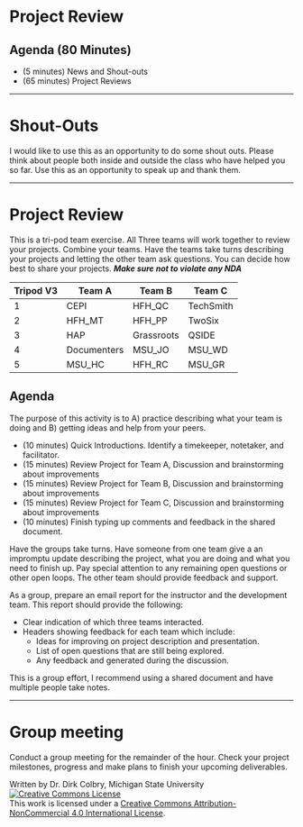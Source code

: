 # Project Review


## Agenda (80 Minutes)

- (5 minutes) News and Shout-outs
- (65 minutes) Project Reviews


---

# Shout-Outs

I would like to use this as an opportunity to do some shout outs.  Please think about people both inside and outside the class who have helped you so far.  Use this as an opportunity to speak up and thank them. 


---

# Project Review

This is a tri-pod team exercise.  All Three teams will work together to review your projects. Combine your teams.  Have the teams take turns describing your projects and letting the other team ask questions. You can decide how best to share your projects.  **_Make sure not to violate any NDA_**

| Tripod V3 | Team A | Team B | Team C |
|--------|--------|--------|--------|
| 1 | CEPI | HFH_QC | TechSmith |
| 2 | HFH_MT | HFH_PP | TwoSix |
| 3 | HAP    | Grassroots | QSIDE |
| 4 | Documenters | MSU_JO | MSU_WD | 
| 5 | MSU_HC | HFH_RC | MSU_GR |

## Agenda

The purpose of this activity is to A) practice describing what your team is doing and B) getting ideas and help from your peers. 

- (10 minutes) Quick Introductions. Identify a timekeeper, notetaker, and facilitator.  
- (15 minutes) Review Project for Team A, Discussion and brainstorming about improvements 
- (15 minutes) Review Project for Team B, Discussion and brainstorming about improvements
- (15 minutes) Review Project for Team C, Discussion and brainstorming about improvements 
- (10 minutes) Finish typing up comments and feedback in the shared document.

Have the groups take turns.  Have someone from one team give a an impromptu update describing the project, what you are doing and what you need to finish up.  Pay special attention to any remaining open questions or other open loops.  The other team should provide feedback and support. 

As a group, prepare an email report for the instructor and the development team. This report should provide the following:

- Clear indication of which three teams interacted.
- Headers showing feedback for each team which include:
    - Ideas for improving on project description and presentation.
    - List of open questions that are still being explored.
    - Any feedback and generated during the discussion. 

This is a group effort, I recommend using a shared document and have multiple people take notes.  

---

# Group meeting

Conduct a group meeting for the remainder of the hour.  Check your project milestones, progress and make plans to finish your upcoming deliverables. 

Written by Dr. Dirk Colbry, Michigan State University
<a rel="license" href="http://creativecommons.org/licenses/by-nc/4.0/"><img alt="Creative Commons License" style="border-width:0" src="https://i.creativecommons.org/l/by-nc/4.0/88x31.png" /></a><br />This work is licensed under a <a rel="license" href="http://creativecommons.org/licenses/by-nc/4.0/">Creative Commons Attribution-NonCommercial 4.0 International License</a>.
